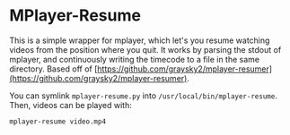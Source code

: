 # MPlayer-Resume

This is a simple wrapper for mplayer, which let's you resume watching videos from the position where you quit. It works by parsing the stdout of mplayer, and continuously writing the timecode to a file in the same directory. Based off of [https://github.com/graysky2/mplayer-resumer](https://github.com/graysky2/mplayer-resumer).

You can symlink `mplayer-resume.py` into `/usr/local/bin/mplayer-resume`. Then, videos can be played with:
```
mplayer-resume video.mp4
```
